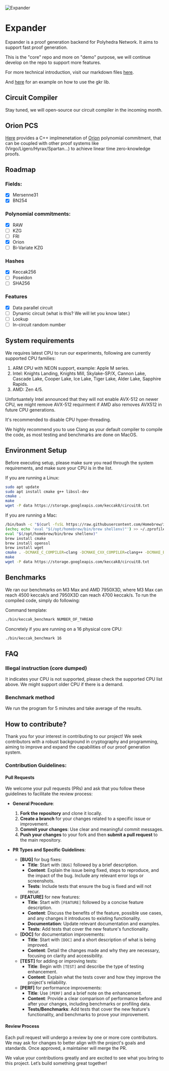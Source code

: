 ![Expander](https://github.com/PolyhedraZK/Expander/blob/master/data/logo.jpg)

# Expander

Expander is a proof generation backend for Polyhedra Network. It aims to support fast proof generation.

This is the "core" repo and more on "demo" purpose, we will continue develop on the repo to support more features.

For more technical introduction, visit our markdown files [here](https://github.com/PolyhedraZK/Expander/tree/master/docs/doc.md).

And [here](https://github.com/PolyhedraZK/Expander/tree/master/docs/example.md) for an example on how to use the gkr lib.

## Circuit Compiler

Stay tuned, we will open-source our circuit compiler in the incoming month.

## Orion PCS

[Here](https://github.com/PolyhedraZK/Expander/tree/master/lib/Orion) provides a C++ implmenetation of [Orion](https://eprint.iacr.org/2022/1010.pdf) polynomial commitment, that can be coupled with other proof systems like (Virgo/Ligero/Hyrax/Spartan...) to achieve linear time zero-knowledge proofs.

## Roadmap

### Fields:

- [x] Mersenne31
- [x] BN254

### Polynomial commitments:

- [x] RAW
- [ ] KZG
- [ ] FRI
- [x] Orion
- [ ] Bi-Variate KZG

### Hashes

- [x] Keccak256
- [ ] Poseidon
- [ ] SHA256

### Features

- [x] Data parallel circuit
- [ ] Dynamic circuit (what is this? We will let you know later.)
- [ ] Lookup
- [ ] In-circuit random number

## System requirements

We requires latest CPU to run our experiments, following are currently supported CPU families:

1. ARM CPU with NEON support, example: Apple M series.
2. Intel: Knights Landing, Knights Mill, Skylake-SP/X, Cannon Lake, Cascade Lake, Cooper Lake, Ice Lake, Tiger Lake, Alder Lake, Sapphire Rapids.
3. AMD: Zen 4/5.

Unfortuantely Intel announced that they will not enable AVX-512 on newer CPU, we might remove AVX-512 requirment if AMD also removes AVX512 in future CPU generations.

It's recommended to disable CPU hyper-threading.

We highly recommend you to use Clang as your default compiler to compile the code, as most testing and benchmarks are done on MacOS.

## Environment Setup

Before executing setup, please make sure you read through the system requirements, and make sure your CPU is in the list.

If you are running a Linux:

```sh
sudo apt update
sudo apt install cmake g++ libssl-dev
cmake .
make
wget -P data https://storage.googleapis.com/keccak8/circuit8.txt
```

If you are running a Mac:

```sh
/bin/bash -c "$(curl -fsSL https://raw.githubusercontent.com/Homebrew/install/HEAD/install.sh)"
(echo; echo 'eval "$(/opt/homebrew/bin/brew shellenv)"') >> ~/.zprofile
eval "$(/opt/homebrew/bin/brew shellenv)"
brew install cmake
brew install openssl
brew install wget
cmake . -DCMAKE_C_COMPILER=clang -DCMAKE_CXX_COMPILER=clang++ -DCMAKE_BUILD_TYPE=Release
make
wget -P data https://storage.googleapis.com/keccak8/circuit8.txt
```

## Benchmarks

We ran our benchmarks on M3 Max and AMD 7950X3D, where M3 Max can reach 4500 keccak/s and 7950X3D can reach 4700 keccak/s. To run the compiled code, simply do following:

Command template:

```sh
./bin/keccak_benchmark NUMBER_OF_THREAD
```

Concretely if you are running on a 16 physical core CPU:

```sh
./bin/keccak_benchmark 16
```

## FAQ

### Illegal instruction (core dumped)

It indicates your CPU is not supported, please check the supported CPU list above. We might support older CPU if there is a demand.

### Benchmark method

We run the program for 5 minutes and take average of the results.

## How to contribute?

Thank you for your interest in contributing to our project! We seek contributors with a robust background in cryptography and programming, aiming to improve and expand the capabilities of our proof generation system.

### Contribution Guidelines:

#### Pull Requests

We welcome your pull requests (PRs) and ask that you follow these guidelines to facilitate the review process:

- **General Procedure**:

  1. **Fork the repository** and clone it locally.
  2. **Create a branch** for your changes related to a specific issue or improvement.
  3. **Commit your changes**: Use clear and meaningful commit messages.
  4. **Push your changes** to your fork and then **submit a pull request** to the main repository.

- **PR Types and Specific Guidelines**:
  - **[BUG]** for bug fixes:
    - **Title**: Start with `[BUG]` followed by a brief description.
    - **Content**: Explain the issue being fixed, steps to reproduce, and the impact of the bug. Include any relevant error logs or screenshots.
    - **Tests**: Include tests that ensure the bug is fixed and will not recur.
  - **[FEATURE]** for new features:
    - **Title**: Start with `[FEATURE]` followed by a concise feature description.
    - **Content**: Discuss the benefits of the feature, possible use cases, and any changes it introduces to existing functionality.
    - **Documentation**: Update relevant documentation and examples.
    - **Tests**: Add tests that cover the new feature's functionality.
  - **[DOC]** for documentation improvements:
    - **Title**: Start with `[DOC]` and a short description of what is being improved.
    - **Content**: Detail the changes made and why they are necessary, focusing on clarity and accessibility.
  - **[TEST]** for adding or improving tests:
    - **Title**: Begin with `[TEST]` and describe the type of testing enhancement.
    - **Content**: Explain what the tests cover and how they improve the project's reliability.
  - **[PERF]** for performance improvements:
    - **Title**: Use `[PERF]` and a brief note on the enhancement.
    - **Content**: Provide a clear comparison of performance before and after your changes, including benchmarks or profiling data.
    - **Tests/Benchmarks**: Add tests that cover the new feature's functionality, and benchmarks to prove your improvement.

#### Review Process

Each pull request will undergo a review by one or more core contributors. We may ask for changes to better align with the project's goals and standards. Once approved, a maintainer will merge the PR.

We value your contributions greatly and are excited to see what you bring to this project. Let’s build something great together!
